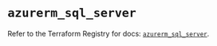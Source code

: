 # `azurerm_sql_server`

Refer to the Terraform Registry for docs: [`azurerm_sql_server`](https://registry.terraform.io/providers/hashicorp/azurerm/2.99.0/docs/resources/sql_server).
